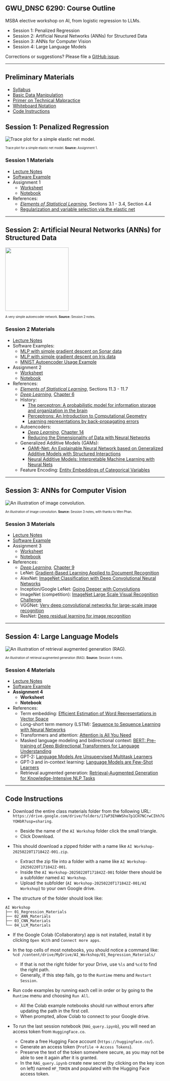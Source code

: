 ## GWU_DNSC 6290: Course Outline

MSBA elective workshop on AI, from logistic regression to LLMs.

* Session 1: Penalized Regression
* Session 2: Artificial Neural Networks (ANNs) for Structured Data 
* Session 3: ANNs for Computer Vision
* Session 4: Large Language Models

Corrections or suggestions? Please file a [GitHub issue](https://github.com/jphall663/GWU_practical_ai/issues/new).

***

## Preliminary Materials

 * [Syllabus](https://docs.google.com/document/d/1msxf4_n9G3g5ejwvtE112FuW2a4UMo6b0ukgS8V0rA8/edit?usp=sharing)
 * [Basic Data Manipulation](https://github.com/jphall663/GWU_data_mining/blob/master/01_basic_data_prep/01_basic_data_prep.md)
 * [Primer on Technical Malpractice](https://docs.google.com/presentation/d/1cZeaoIp4cQsVY_gj2a5Pg7ygexepQZRS-ZEn6n2QqEU/edit?usp=sharing)
 * [Whiteboard Notation](https://docs.google.com/presentation/d/1Axf9dizaE3XvGRelBHfsnAlMUPFuMExQ2WNVwQBKMrw/edit?usp=sharing)
 * [Code Instructions](#code-instructions)

## Session 1: Penalized Regression

![Trace plot for a simple elastic net model.](img/trace.png)

<sub><sup>Trace plot for a simple elastic net model. **Source:** Assignment 1.</sup></sub>

### Session 1 Materials

* [Lecture Notes](https://docs.google.com/presentation/d/1JVTu_mR_wEoFX66mpy5VxckZLSlaPr8D/edit?usp=sharing&ouid=102464801992802063798&rtpof=true&sd=true)
* [Software Example](https://drive.google.com/file/d/1Se-4yUkheQa3SOGGHfrsT-x5ZS529fl8/view?usp=sharing)
* Assignment 1
  * [Worksheet](https://docs.google.com/document/d/1qwrEl1vztt_NrtCHXQkYrL_C0Ih9PyuU/edit?usp=sharing&ouid=102464801992802063798&rtpof=true&sd=true)
  * [Notebook](https://drive.google.com/file/d/16gq6Bu74DTkIFnaDr3rJp69ebm8Q-1UN/view?usp=sharing)
* References:
  * [_Elements of Statistical Learning_](https://hastie.su.domains/ElemStatLearn/), Sections 3.1 - 3.4, Section 4.4
  * [Regularization and variable selection via the elastic net](https://hastie.su.domains/Papers/B67.2%20(2005)%20301-320%20Zou%20&%20Hastie.pdf)

***

## Session 2: Artificial Neural Networks (ANNs) for Structured Data 

<img src="img/ae.png" width="200">

<sub><sup>A very simple autoencoder network. **Source:** Session 2 notes.</sup></sub>

### Session 2 Materials

* [Lecture Notes](https://docs.google.com/presentation/d/1-XweHER3tbVwQFuRxX3mAHol5QYGQpJI/edit?usp=sharing)
* Software Examples:
  * [MLP with simple gradient descent on Sonar data](https://drive.google.com/file/d/1qlw81JovHGBq-ShnxlBAZzEriRSjpEsL/view?usp=sharing)
  * [MLP with simple gradient descent on Iris data](https://github.com/jphall663/GWU_data_mining/blob/master/05_neural_networks/src/py_part_5_basic_mlp_example.ipynb)
  * [MNIST Autoencoder Usage Example](https://github.com/jphall663/GWU_data_mining/blob/master/05_neural_networks/src/py_part_5_MNIST_autoencoder.ipynb)
* Assignment 2
  * [Worksheet](https://docs.google.com/document/d/19EuGMlMprcykcJz0cXd6gX19WBv06aHw/edit?usp=sharing)
  * [Notebook](https://drive.google.com/file/d/1GTALUAAdWl2qmJpSquABEzWUz9WNQWH_/view?usp=sharing)
* References:
  * [_Elements of Statistical Learning_](https://hastie.su.domains/ElemStatLearn/), Sections 11.3 - 11.7
  * [_Deep Learning_](https://www.deeplearningbook.org), [Chapter 6](https://www.deeplearningbook.org/contents/mlp.html)
  * History:
    * [The perceptron: A probabilistic model for information storage and organization in the brain](https://www.ling.upenn.edu/courses/cogs501/Rosenblatt1958.pdf)
    * [Perceptrons: An Introduction to Computational Geometry](https://direct.mit.edu/books/monograph/3132/PerceptronsAn-Introduction-to-Computational)
    * [Learning representations by back-propagating errors](https://www.cs.toronto.edu/~hinton/absps/naturebp.pdf)
  * Autoencoders:
    * [_Deep Learning_](https://www.deeplearningbook.org), [Chapter 14](https://www.deeplearningbook.org/contents/autoencoders.html)
    * [Reducing the Dimensionality of Data with Neural Networks](https://www.cs.toronto.edu/~hinton/absps/science.pdf) 
  * Generalized Additive Models (GAMs):
    * [GAMI-Net: An Explainable Neural Network based on Generalized Additive Models with Structured Interactions](https://arxiv.org/pdf/2003.07132)
    * [Neural Additive Models: Interpretable Machine Learning with Neural Nets](https://arxiv.org/pdf/2004.13912)
  * Feature Encoding: [Entity Embeddings of Categorical Variables](https://arxiv.org/pdf/1604.06737) 

***

## Session 3: ANNs for Computer Vision

![An illustration of image convolution.](img/conv.png)

<sub><sup>An illustration of image convolution. **Source:** Session 3 notes, with thanks to Wen Phan.</sup></sub>

### Session 3 Materials

* [Lecture Notes](https://docs.google.com/presentation/d/1SSYBn3WrEGh9fM5e4LuQsxr_ALYxdyuv/edit?usp=sharing)
* [Software Example](https://drive.google.com/file/d/17lXz7t8YQcoqT0TRm1TAyyWV-yAvz2R_/view?usp=sharing)
* Assignment 3
  * [Worksheet](https://docs.google.com/document/d/1VU7wprJM_7m28VmVe7R016kyDoPAThlt/edit?usp=sharing)
  * [Notebook](https://drive.google.com/file/d/15UTmI7JhZFQjeilXS84MDiIMKLeRdjPN/view?usp=sharing)
* References:
  * [_Deep Learning_](https://www.deeplearningbook.org/), [Chapter 9](https://www.deeplearningbook.org/contents/convnets.html)
  * LeNet: [Gradient-Based Learning Applied to Document Recognition](https://ieeexplore.ieee.org/stamp/stamp.jsp?tp=&arnumber=726791)
  * AlexNet: [ImageNet Classification with Deep Convolutional Neural Networks](https://papers.nips.cc/paper_files/paper/2012/hash/c399862d3b9d6b76c8436e924a68c45b-Abstract.html)
  * Inception/Google LeNet: [Going Deeper with Convolutions](https://www.cs.unc.edu/~wliu/papers/GoogLeNet.pdf)
  * ImageNet (competition): [ImageNet Large Scale Visual Recognition Challenge](https://link.springer.com/article/10.1007/s11263-015-0816-y)
  * VGGNet: [Very deep convolutional networks for large-scale image recognition](https://arxiv.org/pdf/1409.1556)
  * ResNet: [Deep residual learning for image recognition](https://arxiv.org/pdf/1512.03385)

***   

## Session 4: Large Language Models

![An illustration of retrieval augmented generation (RAG).](img/rag.png)

<sub><sup>An illustration of retrieval augmented generation (RAG). **Source:** Session 4 notes.</sup></sub>

### Session 4 Materials

* [Lecture Notes](https://docs.google.com/presentation/d/1nFoo5lRV0B8mT50l0KYYvKPQLuf0F5pA/edit?usp=sharing)
* [Software Example](https://drive.google.com/drive/folders/1RYp-8NrfFertcqOmrq9KHcUQY9lC_Mg4?usp=sharing)
* **Assignment 4**
  * **Worksheet**
  * **Notebook** 
* References:
  * Term embedding: [Efficient Estimation of Word Representations in Vector Space](https://arxiv.org/pdf/1301.3781)
  * Long-short term memory (LSTM): [Sequence to Sequence Learning with Neural Networks](https://proceedings.neurips.cc/paper_files/paper/2014/file/5a18e133cbf9f257297f410bb7eca942-Paper.pdf)
  * Transformers and attention: [Attention is All You Need](https://arxiv.org/pdf/1706.03762)
  * Masked language modeling and bidirectional context: [BERT: Pre-training of Deep Bidirectional Transformers for Language Understanding](https://aclanthology.org/N19-1423.pdf) 
  * GPT-2: [Language Models Are Unsupervised Multitask Learners](https://insightcivic.s3.us-east-1.amazonaws.com/language-models.pdf )
  * GPT-3 and in-context learning: [Language Models are Few-Shot Learners](https://proceedings.neurips.cc/paper_files/paper/2020/file/1457c0d6bfcb4967418bfb8ac142f64a-Paper.pdf)
  * Retrieval augmented generation: [Retrieval-Augmented Generation for Knowledge-Intensive NLP Tasks](https://proceedings.neurips.cc/paper/2020/file/6b493230205f780e1bc26945df7481e5-Paper.pdf)

***

## Code Instructions

* Download the entire class materials folder from the following URL: `https://drive.google.com/drive/folders/17aP3EhWWSho7p1CH7NCrwCIhh7GYOHbR?usp=sharing`.
  * Beside the name of the `AI Workshop` folder click the small triangle.
  * Click Download.

* This should download a zipped folder with a name like `AI Workshop-20250220T171842Z-001.zip`.
  * Extract the zip file into a folder with a name like `AI Workshop-20250220T171842Z-001`.
  * Inside the `AI Workshop-20250220T171842Z-001` folder there should be a subfolder named `AI Workshop`.
  * Upload the subfolder (`AI Workshop-20250220T171842Z-001/AI Workshop`) to your own Google drive.

* The structure of the folder should look like:

```
AI Workshop
├── 01_Regression_Materials
├── 02_ANN_Materials
├── 03_CNN_Materials
└── 04_LLM_Materials
```

* If the Google Colab (Collaboratory) app is not installed, install it by clicking `Open With` and `Connect more apps`. 

* In the top cells of most notebooks, you should notice a command like: `%cd /content/drive/MyDrive/AI_Workshop/01_Regression_Materials/`
  * If that is not the right folder for your Drive, use `%ls` and `%cd` to find the right path.
  * Generally, if this step fails, go to the `Runtime` menu and `Restart Session`. 

* Run code examples by running each cell in order or by going to the `Runtime` menu and choosing `Run All`.
  * All the Colab example notebooks should run without errors after updating the path in the first cell.
  * When prompted, allow Colab to connect to your Google drive.

* To run the last session notebook (`RAG_query.ipynb`), you will need an access token from `HuggingFace.co`.
  * Create a free Hugging Face account (`https://huggingface.co/`).
  * Generate an access token (`Profile` -> `Access Tokens`).
  * Preserve the text of the token somewhere secure, as you may not be able to see it again after it is granted.
  * In the `RAG_query.ipynb` create new secret (by clicking on the key icon on left) named `HF_TOKEN` and populated with the Hugging Face access token.

